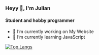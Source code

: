 ### Heyy 👋, I'm Julian
#### Student and hobby programmer

- 🔭 I’m currently working on My Website 
- 🌱 I’m currently learning JavaScript 

[![Top Langs](https://github-readme-stats.vercel.app/api/top-langs/?username=julianplatz)](https://github.com/anuraghazra/github-readme-stats)
